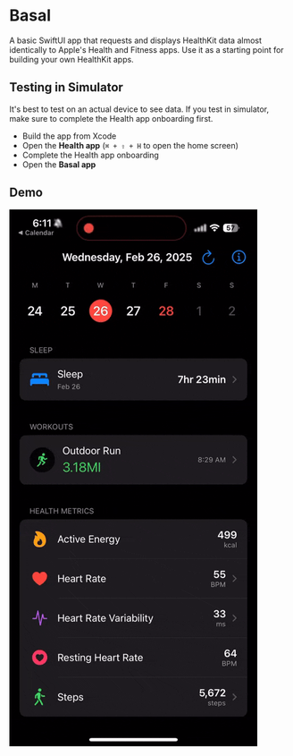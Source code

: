 # Basal

A basic SwiftUI app that requests and displays HealthKit data almost identically to Apple's Health and Fitness apps. Use it as a starting point for building your own HealthKit apps.

## Testing in Simulator

It's best to test on an actual device to see data. If you test in simulator, make sure to complete the Health app onboarding first.

- Build the app from Xcode
- Open the **Health app** (`⌘ + ⇧ + H` to open the home screen)
- Complete the Health app onboarding
- Open the **Basal app**

## Demo

![Demo](Assets/demo.gif)
